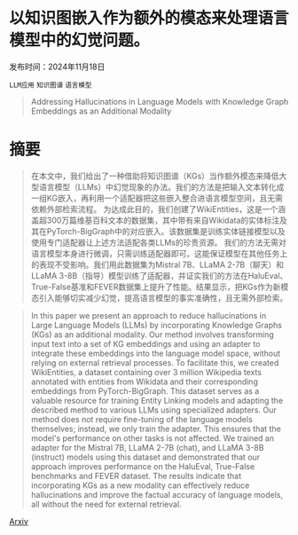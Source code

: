 # 以知识图嵌入作为额外的模态来处理语言模型中的幻觉问题。

发布时间：2024年11月18日

`LLM应用` `知识图谱` `语言模型`

> Addressing Hallucinations in Language Models with Knowledge Graph Embeddings as an Additional Modality

# 摘要

> 在本文中，我们给出了一种借助将知识图谱（KGs）当作额外模态来降低大型语言模型（LLMs）中幻觉现象的办法。我们的方法是把输入文本转化成一组KG嵌入，再利用一个适配器把这些嵌入整合进语言模型空间，且无需依赖外部检索流程。
  为达成此目的，我们创建了WikiEntities，这是一个涵盖超300万篇维基百科文本的数据集，其中带有来自Wikidata的实体标注及其在PyTorch-BigGraph中的对应嵌入。该数据集是训练实体链接模型以及使用专门适配器让上述方法适配各类LLMs的珍贵资源。
  我们的方法无需对语言模型本身进行微调，只需训练适配器即可。这能保证模型在其他任务上的表现不受影响。我们用此数据集为Mistral 7B、LLaMA 2-7B（聊天）和LLaMA 3-8B（指导）模型训练了适配器，并证实我们的方法在HaluEval、True-False基准和FEVER数据集上提升了性能。结果显示，把KGs作为新模态引入能够切实减少幻觉，提高语言模型的事实准确性，且无需外部检索。

> In this paper we present an approach to reduce hallucinations in Large Language Models (LLMs) by incorporating Knowledge Graphs (KGs) as an additional modality. Our method involves transforming input text into a set of KG embeddings and using an adapter to integrate these embeddings into the language model space, without relying on external retrieval processes.
  To facilitate this, we created WikiEntities, a dataset containing over 3 million Wikipedia texts annotated with entities from Wikidata and their corresponding embeddings from PyTorch-BigGraph. This dataset serves as a valuable resource for training Entity Linking models and adapting the described method to various LLMs using specialized adapters.
  Our method does not require fine-tuning of the language models themselves; instead, we only train the adapter. This ensures that the model's performance on other tasks is not affected. We trained an adapter for the Mistral 7B, LLaMA 2-7B (chat), and LLaMA 3-8B (instruct) models using this dataset and demonstrated that our approach improves performance on the HaluEval, True-False benchmarks and FEVER dataset. The results indicate that incorporating KGs as a new modality can effectively reduce hallucinations and improve the factual accuracy of language models, all without the need for external retrieval.

[Arxiv](https://arxiv.org/abs/2411.11531)